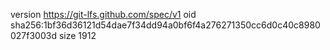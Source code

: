 version https://git-lfs.github.com/spec/v1
oid sha256:1bf36d36121d54dae7f34dd94a0bf6f4a276271350cc6d0c40c8980027f3003d
size 1912
